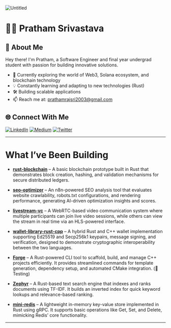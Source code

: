 ![Untitled](https://github.com/user-attachments/assets/ec818e88-7dbc-40a7-91e5-a9a7f116d96d)

# 👨‍💻 Pratham Srivastava

## 🚀 About Me
Hey there! I'm Pratham, a Software Engineer and final year undergrad student with passion for building innovative solutions.

- 🔭 Currently exploring the world of Web3, Solana ecosystem, and blockchain technology  
- 💡 Constantly learning and adapting to new technologies (Rust)  
- 🛠️ Building scalable applications  
- 📫 Reach me at: prathamrajsri2003@gmail.com  

## 🌐 Connect With Me
[![LinkedIn](https://img.shields.io/badge/LinkedIn-%230077B5.svg?logo=linkedin&logoColor=white)](https://linkedin.com/in/pratham-srivastava-047813258/) 
[![Medium](https://img.shields.io/badge/Medium-12100E?logo=medium&logoColor=white)](https://medium.com/@@prathamrajsri2003) 
[![Twitter](https://img.shields.io/badge/X-black.svg?logo=X&logoColor=white)](https://x.com/_pratham_rs)

---

# What I’ve Been Building

- [**rust-blockchain**](https://github.com/pratham-srivastava-07/rust-blockchain) – A basic blockchain prototype built in Rust that demonstrates block creation, hashing, and validation mechanisms for secure distributed ledgers.

- [**seo-optimizer**](https://github.com/pratham-srivastava-07/seo-optimizer) – An n8n-powered SEO analysis tool that evaluates website crawlability, robots.txt configurations, and rendering performance, generating AI-driven optimization insights and scores.

- [**livestream-vc**](https://github.com/pratham-srivastava-07/livestream-vc) – A WebRTC-based video communication system where multiple participants can join live video sessions, while others can view the stream in real time via an HLS-powered interface.

- [**wallet-library-rust-cpp**](https://github.com/pratham-srivastava-07/wallet-library-rust-cpp) – A hybrid Rust and C++ wallet implementation supporting Ed25519 and Secp256k1 keypairs, message signing, and verification, designed to demonstrate cryptographic interoperability between the two languages.

- [**Forge**](https://github.com/pratham-srivastava-07/Forge) – A Rust-powered CLI tool to scaffold, build, and manage C++ projects efficiently. It provides streamlined commands for template generation, dependency setup, and automated CMake integration. (🔴 Testing)

- [**Zephyr**](https://github.com/pratham-srivastava-07/Zephyr) – A Rust-based text search engine that indexes and ranks documents using TF-IDF. It builds an inverted index for quick keyword lookups and relevance-based ranking.

- [**mini-redis**](https://github.com/pratham-srivastava-07/mini-redis) – A lightweight in-memory key-value store implemented in Rust using gRPC. It supports basic operations like Get, Set, and Delete, mimicking Redis’ core functionality.

---

